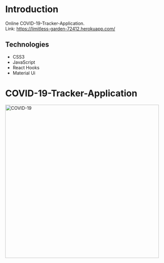 
# Introduction
Online COVID-19-Tracker-Application.  
Link: https://limitless-garden-72412.herokuapp.com/

## Technologies
- CSS3
- JavaScript
- React Hooks 
- Material Ui

# COVID-19-Tracker-Application
<img width="485" alt="COVID-19" src="https://user-images.githubusercontent.com/57451519/88379203-2c075080-cdab-11ea-80f9-c4ee90e89afb.PNG">



